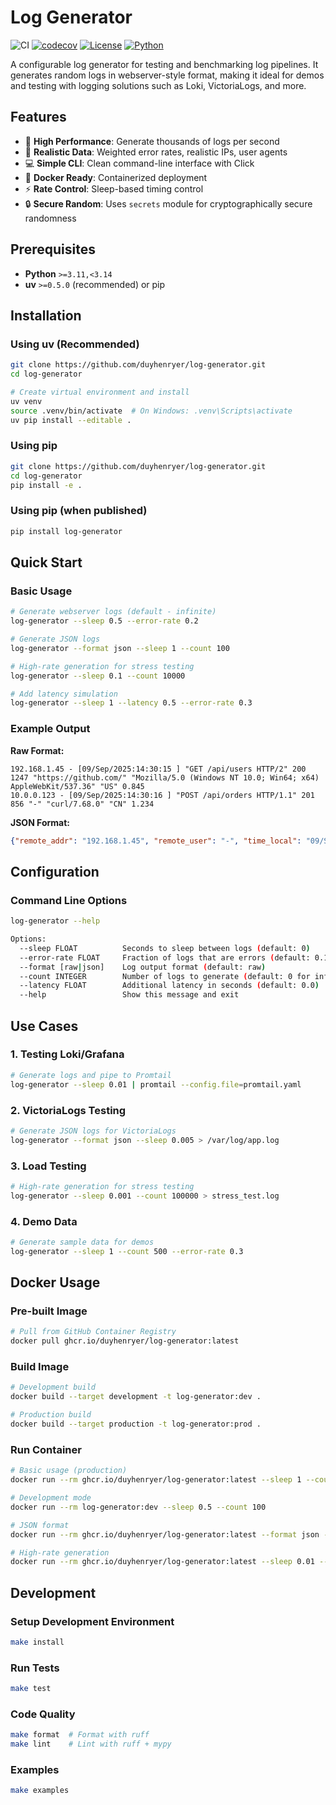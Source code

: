 # Log Generator

![CI](https://github.com/duyhenryer/log-generator/workflows/CI/badge.svg)
[![codecov](https://codecov.io/gh/duyhenryer/log-generator/branch/main/graph/badge.svg)](https://codecov.io/gh/duyhenryer/log-generator)
[![License](https://img.shields.io/badge/License-Apache%202.0-blue.svg)](https://opensource.org/licenses/Apache-2.0)
[![Python](https://img.shields.io/badge/python-3.11%2B-blue.svg)](https://www.python.org/downloads/)

A configurable log generator for testing and benchmarking log pipelines. It generates random logs in webserver-style format, making it ideal for demos and testing with logging solutions such as Loki, VictoriaLogs, and more.

## Features

- 🚀 **High Performance**: Generate thousands of logs per second
- 🎯 **Realistic Data**: Weighted error rates, realistic IPs, user agents
- 💻 **Simple CLI**: Clean command-line interface with Click
- 🐳 **Docker Ready**: Containerized deployment
- ⚡ **Rate Control**: Sleep-based timing control
- 🔒 **Secure Random**: Uses `secrets` module for cryptographically secure randomness

## Prerequisites

- **Python** `>=3.11,<3.14`
- **uv** `>=0.5.0` (recommended) or pip

## Installation

### Using uv (Recommended)
```bash
git clone https://github.com/duyhenryer/log-generator.git
cd log-generator

# Create virtual environment and install
uv venv
source .venv/bin/activate  # On Windows: .venv\Scripts\activate
uv pip install --editable .
```

### Using pip
```bash
git clone https://github.com/duyhenryer/log-generator.git
cd log-generator
pip install -e .
```

### Using pip (when published)
```bash
pip install log-generator
```

## Quick Start

### Basic Usage
```bash
# Generate webserver logs (default - infinite)
log-generator --sleep 0.5 --error-rate 0.2

# Generate JSON logs
log-generator --format json --sleep 1 --count 100

# High-rate generation for stress testing
log-generator --sleep 0.1 --count 10000

# Add latency simulation
log-generator --sleep 1 --latency 0.5 --error-rate 0.3
```

### Example Output

**Raw Format:**
```
192.168.1.45 - [09/Sep/2025:14:30:15 ] "GET /api/users HTTP/2" 200 1247 "https://github.com/" "Mozilla/5.0 (Windows NT 10.0; Win64; x64) AppleWebKit/537.36" "US" 0.845
10.0.0.123 - [09/Sep/2025:14:30:16 ] "POST /api/orders HTTP/1.1" 201 856 "-" "curl/7.68.0" "CN" 1.234
```

**JSON Format:**
```json
{"remote_addr": "192.168.1.45", "remote_user": "-", "time_local": "09/Sep/2025:14:30:15 ", "request": "GET /api/users HTTP/2", "status": 200, "body_bytes_sent": 1247, "http_referer": "https://github.com/", "http_user_agent": "Mozilla/5.0 (Windows NT 10.0; Win64; x64) AppleWebKit/537.36", "country": "US", "request_time": 0.845}
```

## Configuration

### Command Line Options
```bash
log-generator --help

Options:
  --sleep FLOAT          Seconds to sleep between logs (default: 0)
  --error-rate FLOAT     Fraction of logs that are errors (default: 0.1)
  --format [raw|json]    Log output format (default: raw)
  --count INTEGER        Number of logs to generate (default: 0 for infinite)
  --latency FLOAT        Additional latency in seconds (default: 0.0)
  --help                 Show this message and exit
```

## Use Cases

### 1. Testing Loki/Grafana
```bash
# Generate logs and pipe to Promtail
log-generator --sleep 0.01 | promtail --config.file=promtail.yaml
```

### 2. VictoriaLogs Testing
```bash
# Generate JSON logs for VictoriaLogs
log-generator --format json --sleep 0.005 > /var/log/app.log
```

### 3. Load Testing
```bash
# High-rate generation for stress testing
log-generator --sleep 0.001 --count 100000 > stress_test.log
```

### 4. Demo Data
```bash
# Generate sample data for demos
log-generator --sleep 1 --count 500 --error-rate 0.3
```

## Docker Usage

### Pre-built Image
```bash
# Pull from GitHub Container Registry
docker pull ghcr.io/duyhenryer/log-generator:latest
```

### Build Image
```bash
# Development build
docker build --target development -t log-generator:dev .

# Production build
docker build --target production -t log-generator:prod .
```

### Run Container
```bash
# Basic usage (production)
docker run --rm ghcr.io/duyhenryer/log-generator:latest --sleep 1 --count 10

# Development mode
docker run --rm log-generator:dev --sleep 0.5 --count 100

# JSON format
docker run --rm ghcr.io/duyhenryer/log-generator:latest --format json --sleep 0.5 --count 100

# High-rate generation
docker run --rm ghcr.io/duyhenryer/log-generator:latest --sleep 0.01 --error-rate 0.3
```

## Development

### Setup Development Environment
```bash
make install
```

### Run Tests
```bash
make test
```

### Code Quality
```bash
make format  # Format with ruff
make lint    # Lint with ruff + mypy
```

### Examples
```bash
make examples
```